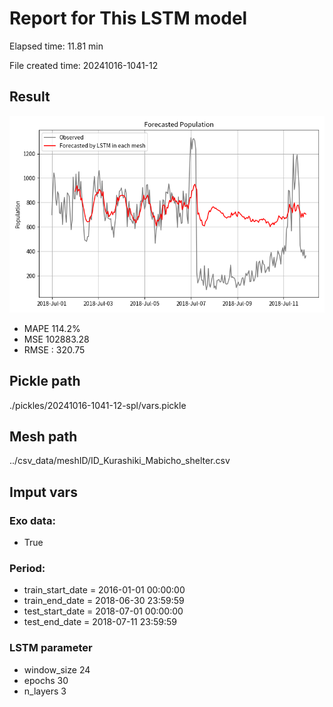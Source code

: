 
# Report for This LSTM model 
Elapsed time: 11.81 min

File created time: 20241016-1041-12

## Result 
<img src="20241016-1041-12.png" width='600'/>

- MAPE	114.2%
- MSE 	102883.28
- RMSE : 320.75

## Pickle path
./pickles/20241016-1041-12-spl/vars.pickle

## Mesh path
../csv_data/meshID/ID_Kurashiki_Mabicho_shelter.csv

## Imput vars

### Exo data:
- True

### Period:
- train_start_date    = 2016-01-01 00:00:00
- train_end_date      = 2018-06-30 23:59:59
- test_start_date     = 2018-07-01 00:00:00  
- test_end_date       = 2018-07-11 23:59:59

### LSTM parameter
- window_size	24
- epochs	30
- n_layers	3

